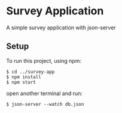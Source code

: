 # Survey Application
A simple survey application with json-server

## Setup

To run this project, using npm:

```
$ cd ../survey-app
$ npm install
$ npm start
```

open another terminal and run:

```
$ json-server --watch db.json
```
